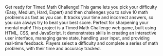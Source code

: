 Get ready for Timed Math Challenge! This game lets you pick your difficulty (Easy, Medium, Hard, Expert) and then challenges you to solve 10 math problems as fast as you can. It tracks your time and incorrect answers, so you can always try to beat your best score. Perfect for sharpening your mental math!
This project is a Timed Math Challenge web game, built using HTML, CSS, and JavaScript. It demonstrates skills in creating an interactive user interface, managing game state, handling user input, and providing real-time feedback. Players select a difficulty and complete a series of math problems, with their time and accuracy tracked.
